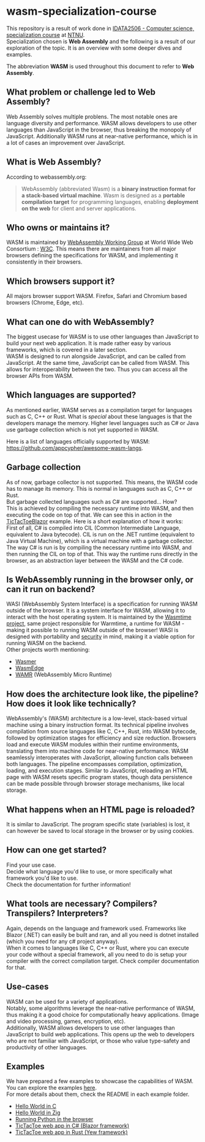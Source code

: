 # wasm-specialization-course

This repository is a result of work done
in [IDATA2506 - Computer science, specialization course](https://www.ntnu.edu/studies/courses/IDATA2506#tab=omEmnet)
at [NTNU](https://www.ntnu.edu/).  
Specialization chosen is **Web Assembly** and the following is a result of our exploration of the
topic. It is an overview with some deeper dives and examples.

The abbreviation **WASM** is used throughout this document to refer to **Web Assembly**.

## What problem or challenge led to Web Assembly?

Web Assembly solves multiple problens. The most notable ones are language diversity and performance.
WASM allows developers to use other languages than JavaScript in the browser, thus breaking the
monopoly of JavaScript. Additionally WASM runs at near-native performance, which is in a lot of
cases an improvement over JavaScript.

## What is Web Assembly?

According to webassembly.org:
> WebAssembly (abbreviated Wasm) is a **binary instruction format for a stack-based virtual
> machine**. Wasm is designed as a **portable compilation target** for programming languages,
> enabling **deployment on the web** for client and server applications.

## Who owns or maintains it?

WASM is maintained by [WebAssembly Working Group](https://www.w3.org/groups/wg/wasm/) at World Wide
Web Consortium : [W3C](https://www.w3.org/). This means there are maintainers from all major
browsers defining the specifications for WASM, and implementing it consistently in their browsers.

## Which browsers support it?

All majors browser support WASM. Firefox, Safari and Chromium based browsers (Chrome, Edge, etc).

## What can one do with WebAssembly?

The biggest usecase for WASM is to use other languages than JavaScript to build your next web
application. It is made rather easy by various frameworks, which is covered in a later section.  
WASM is designed to run alongside JavaScript, and can be called from JavaScript. At the same time,
JavaScript can be called from WASM. This allows for interoperability between the two. Thus you can
access all the browser APIs from WASM.

## Which languages are supported?

As mentioned earlier, WASM serves as a compilation target for languages such as C, C++ or Rust. What
is *special* about these languages is that the developers manage the memory. Higher level languages
such as C# or Java use garbage collection which is not yet supported in WASM.

Here is a list of languages officially supported by
WASM: https://github.com/appcypher/awesome-wasm-langs.

## Garbage collection

As of now, garbage collector is not supported. This means, the WASM code has to manage its memory.
This is normal in languages such as C, C++ or Rust.  
But garbage collected languages such as C# are supported... How?  
This is achieved by compiling the necessary runtime into WASM, and then executing the code on top of
that. We can see this in action in the [TicTacToeBlazor](/TicTacToeBlazor) example. Here is a short
explanation of how it works:  
First of all, C# is compiled into CIL (Common Intermediate Language, equivalent to Java bytecode).
CIL is run on the .NET runtime (equivalent to Java Virtual Machine), which is a virtual machine with
a garbage collector. The way C# is run is by compiling the necessary runtime into WASM, and then
running the CIL on top of that. This way the runtime runs directly in the browser, as an abstraction
layer between the WASM and the C# code.

## Is WebAssembly running in the browser only, or can it run on backend?

WASI (WebAssembly System Interface) is a specification for running WASM outside of the browser. It
is a system interface for WASM, allowing it to interact with the host operating system. It is
maintained by the [Wasmtime project](https://wasmtime.dev/), same project responsible for Warmtime,
a runtime for WASM - making it possible to running WASM outside of the browser!
WASI is designed with portability
and [security](https://github.com/bytecodealliance/wasmtime/blob/main/docs/security.md) in mind,
making it a viable option for running WASM on the backend.  
Other projects worth mentioning:  
- [Wasmer](https://wasmer.io/)  
- [WasmEdge](https://wasmedge.org/)  
- [WAMR](https://bytecodealliance.github.io/wamr.dev/) (WebAssembly Micro Runtime)

## How does the architecture look like, the pipeline? How does it look like technically?

WebAssembly's (WASM) architecture is a low-level, stack-based virtual machine using a binary
instruction format. Its technical pipeline involves compilation from source languages like C, C++,
Rust, into WASM bytecode, followed by optimization stages for efficiency and size reduction.
Browsers load and execute WASM modules within their runtime environments, translating them into
machine code for near-native performance. WASM seamlessly interoperates with JavaScript, allowing
function calls between both languages. The pipeline encompasses compilation, optimization, loading,
and execution stages. Similar to JavaScript, reloading an HTML page with WASM resets specific
program states, though data persistence can be made possible through browser storage mechanisms, 
like
local storage.

## What happens when an HTML page is reloaded?

It is similar to JavaScript. The program specific state (variables) is lost, it can however be saved
to local storage in the browser or by using cookies.

## How can one get started?

Find your use case.  
Decide what language you'd like to use, or more specifically what framework you'd like to use.  
Check the documentation for further information!

## What tools are necessary? Compilers? Transpilers? Interpreters?

Again, depends on the language and framework used. Frameworks like Blazor (.NET) can easily be 
built
and ran, and all you need is dotnet installed (which you need for any c# project anyway).  
When it comes to languages like C, C++ or Rust, where you can execute your code without a special
framework, all you need to do is setup your compiler with the correct compilation target. Check
compiler documentation for that.

## Use-cases

WASM can be used for a variety of applications.  
Notably, some algorithms leverage the near-native performance of WASM, thus making it a good choice
for computationally heavy applications. (Image and video processing, games, encryption, etc).  
Additionally, WASM allows developers to use other languages than JavaScript to build web
applications. This opens up the web to developers who are not familiar with JavaScript, or those who
value type-safety and productivity of other languages.

## Examples

We have prepared a few examples to showcase the capabilities of WASM. You can explore the
examples [here](https://wasm-examples-ntnu.pages.dev/).  
For more details about them, check the README in each example folder.

- [Hello World in C](/simple_example_c)
- [Hello World in Zig](/simple_example_zig)
- [Running Python in the browser](/python_examples)
- [TicTacToe web app in C# (Blazor framework)](/TicTacToeBlazor)
- [TicTacToe web app in Rust (Yew framework)](/TicTacToeYew)
